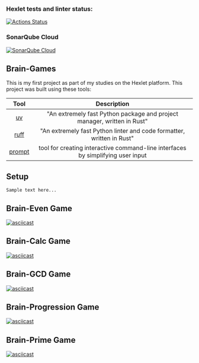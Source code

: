 ### Hexlet tests and linter status:
[![Actions Status](https://github.com/KrllAntv/python-project-49/actions/workflows/hexlet-check.yml/badge.svg)](https://github.com/KrllAntv/python-project-49/actions)
### SonarQube Cloud
[![SonarQube Cloud](https://sonarcloud.io/images/project_badges/sonarcloud-highlight.svg)](https://sonarcloud.io/summary/new_code?id=KrllAntv_python-project-49)

## Brain-Games
This is my first project as part of my studies on the Hexlet platform.
This project was built using these tools:

| Tool | Description |
| :------:| :-----------:|
| [uv](https://docs.astral.sh/uv/) | "An extremely fast Python package and project manager, written in Rust" |
| [ruff](https://docs.astral.sh/ruff/) | "An extremely fast Python linter and code formatter, written in Rust" |
| [prompt](https://prompt.readthedocs.io/en/latest/) | tool for creating interactive command-line interfaces by simplifying user input


## Setup
```
Sample text here...
```

## Brain-Even Game 
[![asciicast](https://asciinema.org/a/HDwSSX3vsLjw1CGL2JDHc3DV5.svg)](https://asciinema.org/a/HDwSSX3vsLjw1CGL2JDHc3DV5)

## Brain-Calc Game 
[![asciicast](https://asciinema.org/a/U4diH9QaXnJw2aa6hljVWV7YD.svg)](https://asciinema.org/a/U4diH9QaXnJw2aa6hljVWV7YD)

## Brain-GCD Game
[![asciicast](https://asciinema.org/a/X3Vcg6IzxwTDurn0TdDZtxCTE.svg)](https://asciinema.org/a/X3Vcg6IzxwTDurn0TdDZtxCTE)

## Brain-Progression Game
[![asciicast](https://asciinema.org/a/KIzyMzdczuzu6GwxCVvpG1Cw6.svg)](https://asciinema.org/a/KIzyMzdczuzu6GwxCVvpG1Cw6)

## Brain-Prime Game
[![asciicast](https://asciinema.org/a/VBmykeqwlTaeHh6RJtZGOIfzx.svg)](https://asciinema.org/a/VBmykeqwlTaeHh6RJtZGOIfzx)